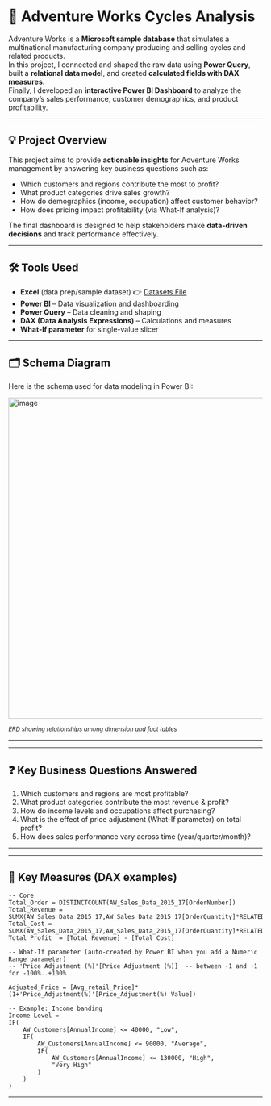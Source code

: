 # 🚴 Adventure Works Cycles Analysis

Adventure Works is a **Microsoft sample database** that simulates a multinational manufacturing company producing and selling cycles and related products.  
In this project, I connected and shaped the raw data using **Power Query**, built a **relational data model**, and created **calculated fields with DAX measures**.  
Finally, I developed an **interactive Power BI Dashboard** to analyze the company’s sales performance, customer demographics, and product profitability.  

---

## 💡 Project Overview
This project aims to provide **actionable insights** for Adventure Works management by answering key business questions such as:
- Which customers and regions contribute the most to profit?  
- What product categories drive sales growth?  
- How do demographics (income, occupation) affect customer behavior?  
- How does pricing impact profitability (via What-If analysis)?  

The final dashboard is designed to help stakeholders make **data-driven decisions** and track performance effectively.  

---

## 🛠 Tools Used  
- **Excel** (data prep/sample dataset)
👉 [Datasets File](./Datasets/)
- **Power BI** – Data visualization and dashboarding  
- **Power Query** – Data cleaning and shaping  
- **DAX (Data Analysis Expressions)** – Calculations and measures
- **What‑If parameter** for single-value slicer

---

## 🗂️ Schema Diagram

Here is the schema used for data modeling in Power BI:

<img width="1646" height="637" alt="image" src="https://github.com/user-attachments/assets/098fd486-6feb-4368-865f-40ad0a5108fd" />

<sup>*ERD showing relationships among dimension and fact tables*</sup>

---
---

## ❓ Key Business Questions Answered
1. Which customers and regions are most profitable?  
2. What product categories contribute the most revenue & profit?  
3. How do income levels and occupations affect purchasing?  
4. What is the effect of price adjustment (What-If parameter) on total profit?  
5. How does sales performance vary across time (year/quarter/month)?  

---

---

## 🧮 Key Measures (DAX examples)

```DAX
-- Core
Total_Order = DISTINCTCOUNT(AW_Sales_Data_2015_17[OrderNumber])
Total_Revenue = SUMX(AW_Sales_Data_2015_17,AW_Sales_Data_2015_17[OrderQuantity]*RELATED(AW_Products[ProductPrice]))
Total_Cost = SUMX(AW_Sales_Data_2015_17,AW_Sales_Data_2015_17[OrderQuantity]*RELATED(AW_Products[ProductCost]))
Total Profit  = [Total Revenue] - [Total Cost]

-- What‑If parameter (auto-created by Power BI when you add a Numeric Range parameter)
-- 'Price Adjustment (%)'[Price Adjustment (%)]  -- between -1 and +1 for -100%..+100%

Adjusted_Price = [Avg_retail_Price]*(1+'Price_Adjustment(%)'[Price_Adjustment(%) Value])

-- Example: Income banding
Income Level = 
IF(
    AW_Customers[AnnualIncome] <= 40000, "Low",
    IF(
        AW_Customers[AnnualIncome] <= 90000, "Average",
        IF(
            AW_Customers[AnnualIncome] <= 130000, "High",
            "Very High"
        )
    )
)
```

---
